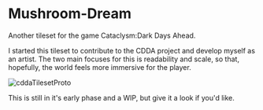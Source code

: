 # Mushroom-Dream

Another tileset for the game Cataclysm:Dark Days Ahead.

I started this tileset to contribute to the CDDA project and develop myself as an artist. The two main focuses for this is readability and scale, so that, hopefully, the world feels more immersive for the player.


![cddaTilesetProto](https://user-images.githubusercontent.com/80914993/111732299-116b7580-886d-11eb-9c6b-7945e6395109.PNG)

This is still in it's early phase and a WIP, but give it a look if you'd like.
